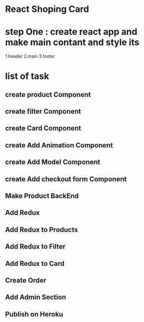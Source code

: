 # React Shoping Card

# step One : create react app and make main contant and style its

1.header
2.main
3.footer

# list of task

## create product Component

## create filter Component

## create Card Component

## create Add Animation Component

## create Add Model Component

## create Add checkout form Component

## Make Product BackEnd

## Add Redux

## Add Redux to Products

## Add Redux to Filter

## Add Redux to Card

## Create Order

## Add Admin Section

## Publish on Heroku

